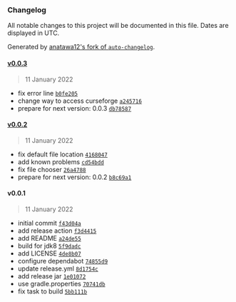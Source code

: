 ### Changelog

All notable changes to this project will be documented in this file. Dates are displayed in UTC.

Generated by [anatawa12's fork of `auto-changelog`](https://github.com/anatawa12/auto-changelog).

#### [v0.0.3](https://github.com/anatawa12/mod-downloader/compare/v0.0.2...v0.0.3)

> 11 January 2022

- fix error line [`b0fe205`](https://github.com/anatawa12/mod-downloader/commit/b0fe205beed72ced1472ec2e8ad5f8079e065d0e)
- change way to access curseforge [`a245716`](https://github.com/anatawa12/mod-downloader/commit/a2457160a79fa540dc45b7283db10c1351479410)
- prepare for next version: 0.0.3 [`db78587`](https://github.com/anatawa12/mod-downloader/commit/db78587959b6d7a7524520be16839ae1497daa8a)

#### [v0.0.2](https://github.com/anatawa12/mod-downloader/compare/v0.0.1...v0.0.2)

> 11 January 2022

- fix default file location [`4168047`](https://github.com/anatawa12/mod-downloader/commit/416804719191515b9d9a7c67d2f782fe832be67c)
- add known problems [`cd54bdd`](https://github.com/anatawa12/mod-downloader/commit/cd54bdd55403b3672d4a7d6542ab152a949c1ee5)
- fix file chooser [`26a4788`](https://github.com/anatawa12/mod-downloader/commit/26a478888d0861afe764cb9085c793d80814aca9)
- prepare for next version: 0.0.2 [`b8c69a1`](https://github.com/anatawa12/mod-downloader/commit/b8c69a198942da855ccf264027153332ce26f8d3)

#### v0.0.1

> 11 January 2022

- initial commit [`f43d04a`](https://github.com/anatawa12/mod-downloader/commit/f43d04a4a4a06cccd9ad2db554988cdd4ad026ed)
- add release action [`f3d4415`](https://github.com/anatawa12/mod-downloader/commit/f3d4415e618b7b321751bf9fab2ac0d138a808b5)
- add README [`a24de55`](https://github.com/anatawa12/mod-downloader/commit/a24de55f3b2d1515492ef62c14f7eed0b5687229)
- build for jdk8 [`5f9dadc`](https://github.com/anatawa12/mod-downloader/commit/5f9dadcfe6d24796bd682cbaab8d0c2c74936a11)
- add LICENSE [`4de8b07`](https://github.com/anatawa12/mod-downloader/commit/4de8b07d58adc82a38a7f33fcf555129063964a4)
- configure dependabot [`74855d9`](https://github.com/anatawa12/mod-downloader/commit/74855d96bdf4f9d26062a8e350bf8b8d3d3c65b1)
- update release.yml [`8d1754c`](https://github.com/anatawa12/mod-downloader/commit/8d1754cf51cffbc14d1f92b4bf10f1a32f1fb7ff)
- add release jar [`1e01072`](https://github.com/anatawa12/mod-downloader/commit/1e0107294f5349cac17b1802822c7795c871865d)
- use gradle.properties [`70741db`](https://github.com/anatawa12/mod-downloader/commit/70741dbbac72cf417f58aecbd22d6f0482c06288)
- fix task to build [`5bb111b`](https://github.com/anatawa12/mod-downloader/commit/5bb111b29cfeae69ae38a50701178a0008da25f2)
